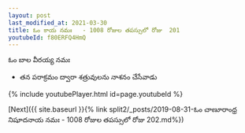 ```yaml
---
layout: post
last_modified_at: 2021-03-30
title: ఓం కాయ నమః   - 1008 రోజుల తపస్సులో రోజు  201
youtubeId: f80ERFQ4HmQ
---
```

 
 
 ఓం బాల వీరయ్య నమః  
 
 -  తన పరాక్రమం ద్వారా శత్రువులను నాశనం చేసేవాడు 
 
  
 
  
 
 
 
 
 
 


{% include youtubePlayer.html id=page.youtubeId %}
 
[Next]({{ site.baseurl }}{% link  split2/_posts/2019-08-31-ఓం చాణూరాంధ్ర నిషూదనాయ నమః  - 1008 రోజుల తపస్సులో రోజు  202.md%})
 
